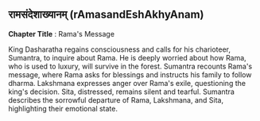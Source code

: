 ## रामसंदेशाख्यानम् (rAmasandEshAkhyAnam)
**Chapter Title** : Rama's Message

King Dasharatha regains consciousness and calls for his charioteer, Sumantra, to inquire about Rama. He is deeply worried about how Rama, who is used to luxury, will survive in the forest. Sumantra recounts Rama's message, where Rama asks for blessings and instructs his family to follow dharma. Lakshmana expresses anger over Rama's exile, questioning the king's decision. Sita, distressed, remains silent and tearful. Sumantra describes the sorrowful departure of Rama, Lakshmana, and Sita, highlighting their emotional state.